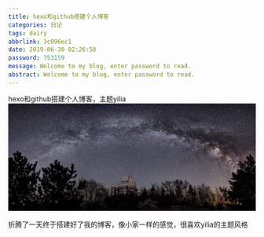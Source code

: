 ```yaml
---
title: hexo和github搭建个人博客
categories: 日记
tags: dairy
abbrlink: 3c096ec1
date: 2019-06-30 02:26:58
password: 753159
message: Welcome to my blog, enter password to read.  
abstract: Welcome to my blog, enter password to read.  
---
```

hexo和github搭建个人博客，主题yilia
![](https://github.com/starstarb/clouding/raw/master/head/f2deaa2d8bcb907b31c759089e262f09.jpg)
<!--more-->
折腾了一天终于搭建好了我的博客，像小家一样的感觉，很喜欢yilia的主题风格